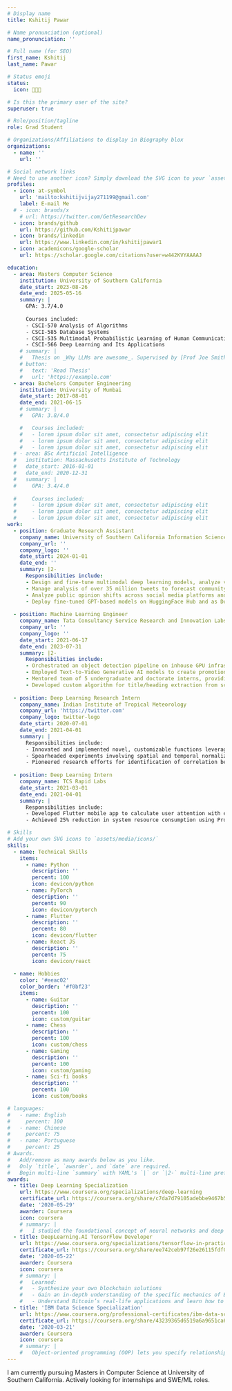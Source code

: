 ```yaml
---
# Display name
title: Kshitij Pawar

# Name pronunciation (optional)
name_pronunciation: ''

# Full name (for SEO)
first_name: Kshitij
last_name: Pawar

# Status emoji
status:
  icon: 🧑🏽‍💻

# Is this the primary user of the site?
superuser: true

# Role/position/tagline
role: Grad Student

# Organizations/Affiliations to display in Biography blox
organizations:
  - name: ''
    url: ''

# Social network links
# Need to use another icon? Simply download the SVG icon to your `assets/media/icons/` folder.
profiles:
  - icon: at-symbol
    url: 'mailto:kshitijvijay271199@gmail.com'
    label: E-mail Me
  # - icon: brands/x
    # url: https://twitter.com/GetResearchDev
  - icon: brands/github
    url: https://github.com/Kshitijpawar
  - icon: brands/linkedin
    url: https://www.linkedin.com/in/kshitijpawar1
  - icon: academicons/google-scholar
    url: https://scholar.google.com/citations?user=w442KVYAAAAJ

education:
  - area: Masters Computer Science
    institution: University of Southern California
    date_start: 2023-08-26
    date_end: 2025-05-16
    summary: |
      GPA: 3.7/4.0
      
      Courses included:
      - CSCI-570 Analysis of Algorithms
      - CSCI-585 Database Systems
      - CSCI-535 Multimodal Probabilistic Learning of Human Communication
      - CSCI-566 Deep Learning and Its Applications
    # summary: |
    #   Thesis on _Why LLMs are awesome_. Supervised by [Prof Joe Smith](https://example.com). Presented papers at 5 IEEE conferences with the contributions being published in 2 Springer journals.
    # button:
    #   text: 'Read Thesis'
    #   url: 'https://example.com'
  - area: Bachelors Computer Engineering
    institution: University of Mumbai
    date_start: 2017-08-01
    date_end: 2021-06-15
    # summary: |
    #   GPA: 3.8/4.0

    #   Courses included:
    #   - lorem ipsum dolor sit amet, consectetur adipiscing elit
    #   - lorem ipsum dolor sit amet, consectetur adipiscing elit
    #   - lorem ipsum dolor sit amet, consectetur adipiscing elit
  # - area: BSc Artificial Intelligence
  #   institution: Massachusetts Institute of Technology
  #   date_start: 2016-01-01
  #   date_end: 2020-12-31
  #   summary: |
  #     GPA: 3.4/4.0
      
  #     Courses included:
  #     - lorem ipsum dolor sit amet, consectetur adipiscing elit
  #     - lorem ipsum dolor sit amet, consectetur adipiscing elit
  #     - lorem ipsum dolor sit amet, consectetur adipiscing elit
work:
  - position: Graduate Research Assistant
    company_name: University of Southern California Information Sciences Institute
    company_url: ''
    company_logo: ''
    date_start: 2024-01-01
    date_end: ''
    summary: |2-
      Responsibilities include:
      - Design and fine-tune multimodal deep learning models, analyze video and text data, leverage annotated dataset for identifying harmful content in automated content moderation for TikTok and Reddit
      - Manage analysis of over 35 million tweets to forecast community reactions to major sociopolitical events, enhancing fine-tuned LLaMA-3 models for charting change in public sentiment
      - Analyze public opinion shifts across social media platforms and identify significant sentiment changes like a 22% increase in vaccine mandate support and a 25% rise in opposition to Roe vs. Wade from Twitter data
      - Deploy fine-tuned GPT-based models on HuggingFace Hub and as Docker container, enabling a 30% reduction in model access time and seamless usage for collaborating teams at Northeastern University
       
  - position: Machine Learning Engineer
    company_name: Tata Consultancy Service Research and Innovation Labs
    company_url: ''
    company_logo: ''
    date_start: 2021-06-17
    date_end: 2023-07-31
    summary: |2-
      Responsibilities include:
      - Orchestrated an object detection pipeline on inhouse GPU infrastructure for analyzing product price trends in client's competition
      - Employed Text-to-Video Generative AI models to create promotional material for TCS New York City Marathon which was viewed by more than 2 million worldwide
      - Mentored team of 5 undergraduate and doctorate interns, providing comprehensive support and offering research guidance,  training and deploying machine learning models with on-premise GPU architecture 
      - Developed custom algorithm for title/heading extraction from scanned business documents with 80% accuracy and 25% lower inference time on edge devices using 16-bit quantization
       
  - position: Deep Learning Research Intern
    company_name: Indian Institute of Tropical Meteorology
    company_url: 'https://twitter.com'
    company_logo: twitter-logo
    date_start: 2020-07-01
    date_end: 2021-04-01
    summary: |
      Responsibilities include:
      - Innovated and implemented novel, customizable functions leveraging Python, Matplotlib, and Seaborn for visualizing mean of rainfall variables across the Indian subcontinent over a 30-year period, accounting for leap year conditions
      - Spearheaded experiments involving spatial and temporal normalization in super-resolution models
      - Pioneered research efforts for identification of correlation between diverse climate variables and rainfall
  
  - position: Deep Learning Intern
    company_name: TCS Rapid Labs
    date_start: 2021-03-01
    date_end: 2021-04-01
    summary: |
      Responsibilities include:
      - Developed Flutter mobile app to calculate user attention with eye-line and directional data analysis using Facial landmarks. 
      - Achieved 25% reduction in system resource consumption using Provider state management and deferred loading , enhancing user experience and device longevity. 

# Skills
# Add your own SVG icons to `assets/media/icons/`
skills:
  - name: Technical Skills
    items:
      - name: Python
        description: ''
        percent: 100
        icon: devicon/python
      - name: PyTorch
        description: ''
        percent: 90
        icon: devicon/pytorch
      - name: Flutter
        description: ''
        percent: 80
        icon: devicon/flutter
      - name: React JS
        description: ''
        percent: 75
        icon: devicon/react
      
  - name: Hobbies
    color: '#eeac02'
    color_border: '#f0bf23'
    items:
      - name: Guitar
        description: ''
        percent: 100
        icon: custom/guitar
      - name: Chess
        description: ''
        percent: 100
        icon: custom/chess
      - name: Gaming
        description: ''
        percent: 100
        icon: custom/gaming
      - name: Sci-fi books
        description: ''
        percent: 100
        icon: custom/books

# languages:
#   - name: English
#     percent: 100
#   - name: Chinese
#     percent: 75
#   - name: Portuguese
#     percent: 25
# Awards.
#   Add/remove as many awards below as you like.
#   Only `title`, `awarder`, and `date` are required.
#   Begin multi-line `summary` with YAML's `|` or `|2-` multi-line prefix and indent 2 spaces below.
awards:
  - title: Deep Learning Specialization
    url: https://www.coursera.org/specializations/deep-learning
    certificate_url: https://coursera.org/share/c7da7d79105adebbe9467b5f8ae423fe
    date: '2020-05-29'
    awarder: Coursera
    icon: coursera
    # summary: |
    #   I studied the foundational concept of neural networks and deep learning. By the end, I was familiar with the significant technological trends driving the rise of deep learning; build, train, and apply fully connected deep neural networks; implement efficient (vectorized) neural networks; identify key parameters in a neural network’s architecture; and apply deep learning to your own applications.
  - title: DeepLearning.AI TensorFlow Developer
    url: https://www.coursera.org/specializations/tensorflow-in-practice
    certificate_url: https://coursera.org/share/ee742ceb97f26e26115fdf0960f757f7
    date: '2020-05-22'
    awarder: Coursera
    icon: coursera
    # summary: |
    #   Learned:
    #   - Synthesize your own blockchain solutions
    #   - Gain an in-depth understanding of the specific mechanics of Bitcoin
    #   - Understand Bitcoin’s real-life applications and learn how to attack and destroy Bitcoin, Ethereum, smart contracts and Dapps, and alternatives to Bitcoin’s Proof-of-Work consensus algorithm
  - title: 'IBM Data Science Specialization'
    url: https://www.coursera.org/professional-certificates/ibm-data-science
    certificate_url: https://coursera.org/share/43239365d6519a6a9651ca65a4f77c31
    date: '2020-03-21'
    awarder: Coursera
    icon: coursera
    # summary: |
    #   Object-oriented programming (OOP) lets you specify relationships between functions and the objects that they can act on, helping you manage complexity in your code. This is an intermediate level course, providing an introduction to OOP, using the S3 and R6 systems. S3 is a great day-to-day R programming tool that simplifies some of the functions that you write. R6 is especially useful for industry-specific analyses, working with web APIs, and building GUIs.
---
```


I am currently pursuing Masters in Computer Science at University of Southern California. Actively looking for internships and SWE/ML roles.

